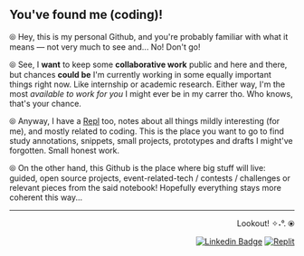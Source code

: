 ## You've found me (coding)!

⦾ Hey, this is my personal Github, and you're probably familiar with what it means — not very much to see and... No! Don't go!

⦾ See, I **want** to keep some **collaborative work** public and here and there, but chances **could be** I'm currently working in some equally important things right now. Like internship or academic research. Either way, I'm the most *available to work for you* I might ever be in my carrer tho. Who knows, that's your chance.

⦾ Anyway, I have a [Repl](https://replit.com/@sbohfm) too, notes about all things mildly interesting (for me), and mostly related to coding. This is the place you want to go to find study annotations, snippets, small projects, prototypes and drafts I might've forgotten. Small honest work.

⦾ On the other hand, this Github is the place where big stuff will live: guided, open source projects, event-related-tech / contests / challenges or relevant pieces from the said notebook! Hopefully everything stays more coherent this way...

---

<div align="right">

  Lookout! ✧˖°. ⦿
  
  <a href="https://www.linkedin.com/in/lucasrgcruz/" >![Linkedin Badge](https://img.shields.io/badge/-black?style=flat&logo=Linkedin&logoColor=white)</a>
  <a href="https://replit.com/@sbohfm">![Replit](https://img.shields.io/badge/-black?style=flat&logo=Replit&logoColor=white)</a>
  
</div>
